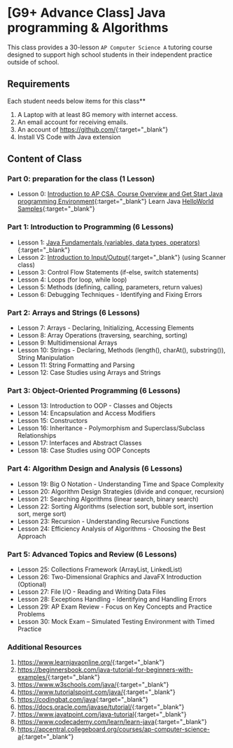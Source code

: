 # [G9+ Advance Class] Java programming & Algorithms

This class provides a 30-lesson `AP Computer Science A` tutoring course designed to support high school students in their independent practice outside of school.

## Requirements

Each student needs below items for this class**

1. A Laptop with at least 8G memory with internet access.
2. An email account for receiving emails.
3. An account of <https://github.com/>{:target="_blank"}
4. Install VS Code with Java extension

## Content of Class

### Part 0: preparation for the class (1 Lesson)

- Lesson 0: [Introduction to AP CSA, Course Overview and Get Start Java programming Environment](00_Getting_Stared_with_Java_Hello_World.md){:target="_blank"}
   Learn Java [HelloWorld Samples](https://stoneskin.github.io/learnJava/00_HelloWorld/){:target="_blank"}

### Part 1: Introduction to Programming (6 Lessons)

- Lesson 1: [Java Fundamentals (variables, data types, operators)](https://stoneskin.github.io/learnJava/01_JavaFundamentals/){:target="_blank"}
- Lesson 2: [Introduction to Input/Output](https://stoneskin.github.io/learnJava/02_Introduction_InputOutput/){:target="_blank"} (using Scanner class)
- Lesson 3: Control Flow Statements (if-else, switch statements)
- Lesson 4: Loops (for loop, while loop)
- Lesson 5: Methods (defining, calling, parameters, return values)
- Lesson 6: Debugging Techniques - Identifying and Fixing Errors

### Part 2: Arrays and Strings (6 Lessons)

- Lesson 7: Arrays - Declaring, Initializing, Accessing Elements
- Lesson 8: Array Operations (traversing, searching, sorting)
- Lesson 9: Multidimensional Arrays
- Lesson 10: Strings - Declaring, Methods (length(), charAt(), substring()), String Manipulation
- Lesson 11: String Formatting and Parsing
- Lesson 12: Case Studies using Arrays and Strings

### Part 3: Object-Oriented Programming (6 Lessons)

- Lesson 13: Introduction to OOP - Classes and Objects
- Lesson 14: Encapsulation and Access Modifiers
- Lesson 15: Constructors
- Lesson 16: Inheritance - Polymorphism and Superclass/Subclass Relationships
- Lesson 17: Interfaces and Abstract Classes
- Lesson 18: Case Studies using OOP Concepts

### Part 4: Algorithm Design and Analysis (6 Lessons)

- Lesson 19: Big O Notation - Understanding Time and Space Complexity
- Lesson 20: Algorithm Design Strategies (divide and conquer, recursion)
- Lesson 21: Searching Algorithms (linear search, binary search)
- Lesson 22: Sorting Algorithms (selection sort, bubble sort, insertion sort, merge sort)
- Lesson 23: Recursion - Understanding Recursive Functions
- Lesson 24: Efficiency Analysis of Algorithms - Choosing the Best Approach

### Part 5: Advanced Topics and Review (6 Lessons)

- Lesson 25: Collections Framework (ArrayList, LinkedList)
- Lesson 26: Two-Dimensional Graphics and JavaFX Introduction (Optional)
- Lesson 27: File I/O - Reading and Writing Data Files
- Lesson 28: Exceptions Handling - Identifying and Handling Errors
- Lesson 29: AP Exam Review - Focus on Key Concepts and Practice Problems
- Lesson 30: Mock Exam – Simulated Testing Environment with Timed Practice

### Additional Resources

   1. <https://www.learnjavaonline.org/>{:target="_blank"}
   2. <https://beginnersbook.com/java-tutorial-for-beginners-with-examples/>{:target="_blank"}
   3. <https://www.w3schools.com/java/>{:target="_blank"}
   4. <https://www.tutorialspoint.com/java/>{:target="_blank"}
   5. <https://codingbat.com/java>{:target="_blank"}
   6. <https://docs.oracle.com/javase/tutorial/>{:target="_blank"}
   7. <https://www.javatpoint.com/java-tutorial>{:target="_blank"}
   8. <https://www.codecademy.com/learn/learn-java>{:target="_blank"}
   10. <https://apcentral.collegeboard.org/courses/ap-computer-science-a>{:target="_blank"}

